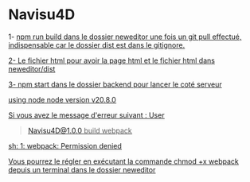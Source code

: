 # Navisu4D

1- <u>npm run build<u> dans le dossier neweditor une fois un git pull effectué, indispensable car le dossier dist est dans le gitignore.

2- Le fichier html pour avoir la page html et le fichier html dans neweditor/dist

3- <u>npm start<u> dans le dossier backend pour lancer le coté serveur


using node node version v20.8.0

Si vous avez le message d'erreur suivant : User

> Navisu4D@1.0.0 build
> webpack

sh: 1: webpack: Permission denied 

Vous pourrez le régler en exécutant la commande chmod +x webpack depuis un terminal dans le dossier neweditor